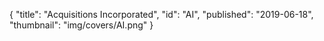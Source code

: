 {
  "title": "Acquisitions Incorporated",
  "id": "AI",
  "published": "2019-06-18",
  "thumbnail": "img/covers/AI.png"
}